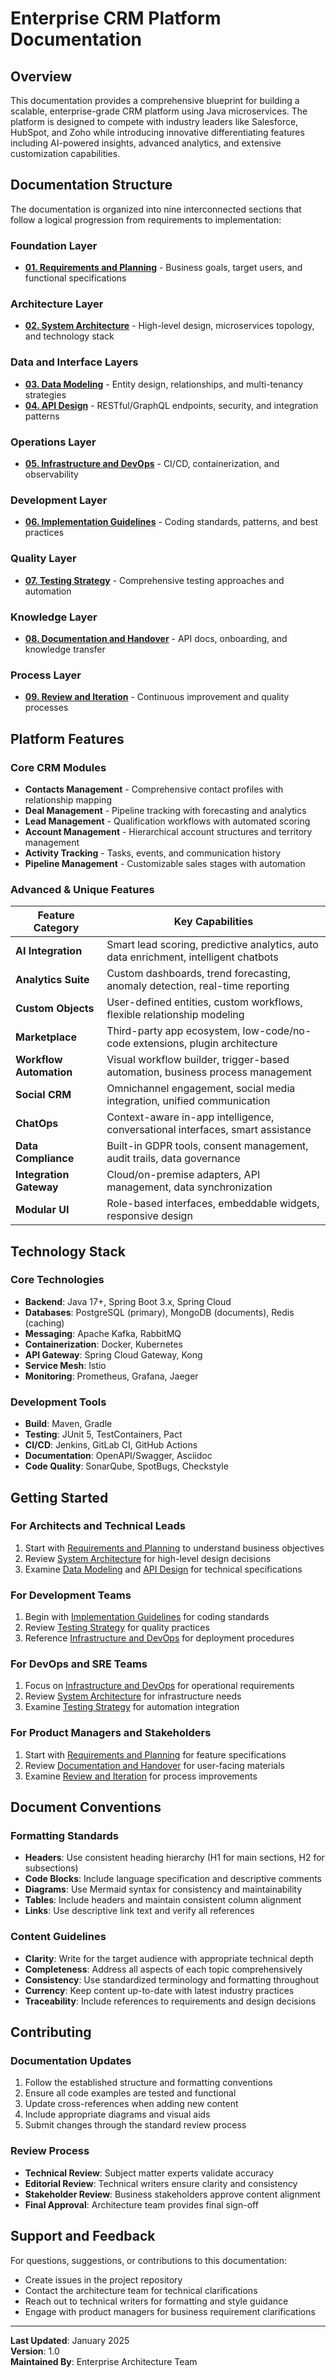 # Enterprise CRM Platform Documentation

## Overview

This documentation provides a comprehensive blueprint for building a scalable, enterprise-grade CRM platform using Java microservices. The platform is designed to compete with industry leaders like Salesforce, HubSpot, and Zoho while introducing innovative differentiating features including AI-powered insights, advanced analytics, and extensive customization capabilities.

## Documentation Structure

The documentation is organized into nine interconnected sections that follow a logical progression from requirements to implementation:

### Foundation Layer
- **[01. Requirements and Planning](01_Requirements_and_Planning.md)** - Business goals, target users, and functional specifications

### Architecture Layer  
- **[02. System Architecture](02_System_Architecture.md)** - High-level design, microservices topology, and technology stack

### Data and Interface Layers
- **[03. Data Modeling](03_Data_Modeling.md)** - Entity design, relationships, and multi-tenancy strategies
- **[04. API Design](04_API_Design.md)** - RESTful/GraphQL endpoints, security, and integration patterns

### Operations Layer
- **[05. Infrastructure and DevOps](05_Infrastructure_and_DevOps.md)** - CI/CD, containerization, and observability

### Development Layer
- **[06. Implementation Guidelines](06_Implementation_Guidelines.md)** - Coding standards, patterns, and best practices

### Quality Layer
- **[07. Testing Strategy](07_Testing_Strategy.md)** - Comprehensive testing approaches and automation

### Knowledge Layer
- **[08. Documentation and Handover](08_Documentation_and_Handover.md)** - API docs, onboarding, and knowledge transfer

### Process Layer
- **[09. Review and Iteration](09_Review_and_Iteration.md)** - Continuous improvement and quality processes

## Platform Features

### Core CRM Modules
- **Contacts Management** - Comprehensive contact profiles with relationship mapping
- **Deal Management** - Pipeline tracking with forecasting and analytics
- **Lead Management** - Qualification workflows with automated scoring
- **Account Management** - Hierarchical account structures and territory management
- **Activity Tracking** - Tasks, events, and communication history
- **Pipeline Management** - Customizable sales stages with automation

### Advanced & Unique Features

| Feature Category | Key Capabilities |
|------------------|------------------|
| **AI Integration** | Smart lead scoring, predictive analytics, auto data enrichment, intelligent chatbots |
| **Analytics Suite** | Custom dashboards, trend forecasting, anomaly detection, real-time reporting |
| **Custom Objects** | User-defined entities, custom workflows, flexible relationship modeling |
| **Marketplace** | Third-party app ecosystem, low-code/no-code extensions, plugin architecture |
| **Workflow Automation** | Visual workflow builder, trigger-based automation, business process management |
| **Social CRM** | Omnichannel engagement, social media integration, unified communication |
| **ChatOps** | Context-aware in-app intelligence, conversational interfaces, smart assistance |
| **Data Compliance** | Built-in GDPR tools, consent management, audit trails, data governance |
| **Integration Gateway** | Cloud/on-premise adapters, API management, data synchronization |
| **Modular UI** | Role-based interfaces, embeddable widgets, responsive design |

## Technology Stack

### Core Technologies
- **Backend**: Java 17+, Spring Boot 3.x, Spring Cloud
- **Databases**: PostgreSQL (primary), MongoDB (documents), Redis (caching)
- **Messaging**: Apache Kafka, RabbitMQ
- **Containerization**: Docker, Kubernetes
- **API Gateway**: Spring Cloud Gateway, Kong
- **Service Mesh**: Istio
- **Monitoring**: Prometheus, Grafana, Jaeger

### Development Tools
- **Build**: Maven, Gradle
- **Testing**: JUnit 5, TestContainers, Pact
- **CI/CD**: Jenkins, GitLab CI, GitHub Actions
- **Documentation**: OpenAPI/Swagger, Asciidoc
- **Code Quality**: SonarQube, SpotBugs, Checkstyle

## Getting Started

### For Architects and Technical Leads
1. Start with [Requirements and Planning](01_Requirements_and_Planning.md) to understand business objectives
2. Review [System Architecture](02_System_Architecture.md) for high-level design decisions
3. Examine [Data Modeling](03_Data_Modeling.md) and [API Design](04_API_Design.md) for technical specifications

### For Development Teams
1. Begin with [Implementation Guidelines](06_Implementation_Guidelines.md) for coding standards
2. Review [Testing Strategy](07_Testing_Strategy.md) for quality practices
3. Reference [Infrastructure and DevOps](05_Infrastructure_and_DevOps.md) for deployment procedures

### For DevOps and SRE Teams
1. Focus on [Infrastructure and DevOps](05_Infrastructure_and_DevOps.md) for operational requirements
2. Review [System Architecture](02_System_Architecture.md) for infrastructure needs
3. Examine [Testing Strategy](07_Testing_Strategy.md) for automation integration

### For Product Managers and Stakeholders
1. Start with [Requirements and Planning](01_Requirements_and_Planning.md) for feature specifications
2. Review [Documentation and Handover](08_Documentation_and_Handover.md) for user-facing materials
3. Examine [Review and Iteration](09_Review_and_Iteration.md) for process improvements

## Document Conventions

### Formatting Standards
- **Headers**: Use consistent heading hierarchy (H1 for main sections, H2 for subsections)
- **Code Blocks**: Include language specification and descriptive comments
- **Diagrams**: Use Mermaid syntax for consistency and maintainability
- **Tables**: Include headers and maintain consistent column alignment
- **Links**: Use descriptive link text and verify all references

### Content Guidelines
- **Clarity**: Write for the target audience with appropriate technical depth
- **Completeness**: Address all aspects of each topic comprehensively
- **Consistency**: Use standardized terminology and formatting throughout
- **Currency**: Keep content up-to-date with latest industry practices
- **Traceability**: Include references to requirements and design decisions

## Contributing

### Documentation Updates
1. Follow the established structure and formatting conventions
2. Ensure all code examples are tested and functional
3. Update cross-references when adding new content
4. Include appropriate diagrams and visual aids
5. Submit changes through the standard review process

### Review Process
- **Technical Review**: Subject matter experts validate accuracy
- **Editorial Review**: Technical writers ensure clarity and consistency
- **Stakeholder Review**: Business stakeholders approve content alignment
- **Final Approval**: Architecture team provides final sign-off

## Support and Feedback

For questions, suggestions, or contributions to this documentation:
- Create issues in the project repository
- Contact the architecture team for technical clarifications
- Reach out to technical writers for formatting and style guidance
- Engage with product managers for business requirement clarifications

---

**Last Updated**: January 2025  
**Version**: 1.0  
**Maintained By**: Enterprise Architecture Team